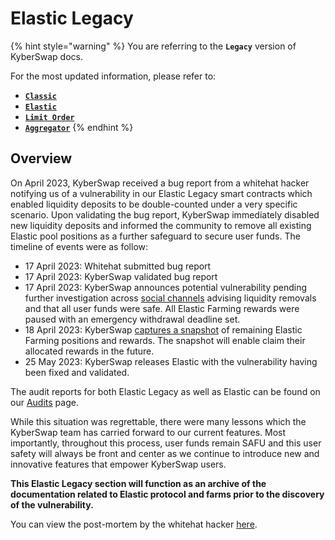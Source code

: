 # Elastic Legacy

{% hint style="warning" %}
You are referring to the **`Legacy`** version of KyberSwap docs.

For the most updated information, please refer to:

* [**`Classic`**](../../../liquidity-solutions/kyberswap-classic/)
* [**`Elastic`**](../../../liquidity-solutions/kyberswap-elastic/)
* [**`Limit Order`**](../../../kyberswap-solutions/limit-order/)
* [**`Aggregator`**](../../../kyberswap-solutions/kyberswap-aggregator/)
{% endhint %}

## Overview

On April 2023, KyberSwap received a bug report from a whitehat hacker notifying us of a vulnerability in our Elastic Legacy smart contracts which enabled liquidity deposits to be double-counted under a very specific scenario. Upon validating the bug report, KyberSwap immediately disabled new liquidity deposits and informed the community to remove all existing Elastic pool positions as a further safeguard to secure user funds. The timeline of events were as follow:

* 17 April 2023: Whitehat submitted bug report
* 17 April 2023: KyberSwap validated bug report
* 17 April 2023: KyberSwap announces potential vulnerability pending further investigation across [social channels](https://twitter.com/KyberNetwork/status/1647920799557505028?s=20) advising liquidity removals and that all user funds were safe. All Elastic Farming rewards were paused with an emergency withdrawal deadline set.
* 18 April 2023: KyberSwap [captures a snapshot](https://twitter.com/KyberNetwork/status/1648626138003181570) of remaining Elastic Farming positions and rewards. The snapshot will enable claim their allocated rewards in the future.
* 25 May 2023: KyberSwap releases Elastic with the vulnerability having been fixed and validated.

The audit reports for both Elastic Legacy as well as Elastic can be found on our [Audits](../../audits.md) page.

While this situation was regrettable, there were many lessons which the KyberSwap team has carried forward to our current features. Most importantly, throughout this process, user funds remain SAFU and this user safety will always be front and center as we continue to introduce new and innovative features that empower KyberSwap users.

**This Elastic Legacy section will function as an archive of the documentation related to Elastic protocol and farms prior to the discovery of the vulnerability.**

You can view the post-mortem by the whitehat hacker [here](https://web.archive.org/web/20230524101408/https://100proof.org/kyberswap-post-mortem.html).
